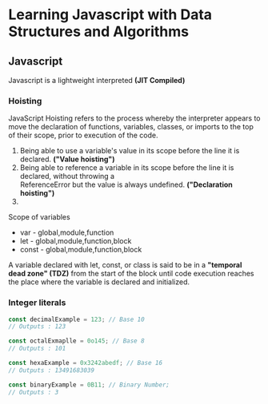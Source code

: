 # Learning Javascript with Data Structures and Algorithms

## Javascript

Javascript is a lightweight interpreted <span title="Just-in-time (JIT) compilation is a computing technique where code is compiled during program execution,commonly translating bytecode to machine code for direct execution. JIT compilers continuously analyze executing code to determine when compilation or recompilation would provide a speed advantage. JIT compilation blends the speed of compiled code with the flexibility of interpretation, though it incurs interpreter and compilation overhead. It's well-suited for dynamic programming languages, supporting late-bound data types and security guarantees, and enables adaptive optimizations like dynamic recompilation and microarchitecture-specific speedups.">**(JIT Compiled)**</span>

### Hoisting

JavaScript Hoisting refers to the process whereby the interpreter appears to move the declaration of functions, variables, classes, or imports to the top of their scope, prior to execution of the code.

1. Being able to use a variable's value in its scope before the line it is declared. **("Value hoisting")**
2. Being able to reference a variable in its scope before the line it is declared, without throwing a  
  ReferenceError but the value is always undefined. **("Declaration hoisting")**
3. 

Scope of variables

- var     -   global,module,function
- let     -   global,module,function,block
- const   -   global,module,function,block


A variable declared with let, const, or class is said to be in a **"temporal dead zone" (TDZ)** from the start of the block until code execution reaches the place where the variable is declared and initialized.


### Integer literals

```Javascript
const decimalExample = 123; // Base 10
// Outputs : 123

const octalExmaplle = 0o145; // Base 8
// Outputs : 101

const hexaExample = 0x3242abedf; // Base 16
// Outputs : 13491683039

const binaryExample = 0B11; // Binary Number;
// Outputs : 3

```